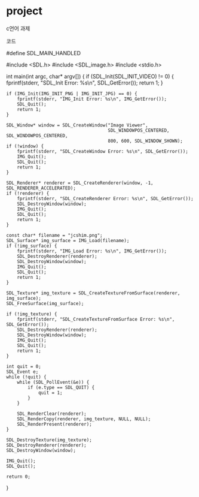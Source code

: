 # project
c언어 과제

코드


#define SDL_MAIN_HANDLED  

#include <SDL.h>
#include <SDL_image.h>
#include <stdio.h>

int main(int argc, char* argv[]) {
    if (SDL_Init(SDL_INIT_VIDEO) != 0) {
        fprintf(stderr, "SDL_Init Error: %s\n", SDL_GetError());
        return 1;
    }

    if (IMG_Init(IMG_INIT_PNG | IMG_INIT_JPG) == 0) {
        fprintf(stderr, "IMG_Init Error: %s\n", IMG_GetError());
        SDL_Quit();
        return 1;
    }

    SDL_Window* window = SDL_CreateWindow("Image Viewer",
                                          SDL_WINDOWPOS_CENTERED, SDL_WINDOWPOS_CENTERED,
                                          800, 600, SDL_WINDOW_SHOWN);
    if (!window) {
        fprintf(stderr, "SDL_CreateWindow Error: %s\n", SDL_GetError());
        IMG_Quit();
        SDL_Quit();
        return 1;
    }

    SDL_Renderer* renderer = SDL_CreateRenderer(window, -1, SDL_RENDERER_ACCELERATED);
    if (!renderer) {
        fprintf(stderr, "SDL_CreateRenderer Error: %s\n", SDL_GetError());
        SDL_DestroyWindow(window);
        IMG_Quit();
        SDL_Quit();
        return 1;
    }

    const char* filename = "jcshim.png";  
    SDL_Surface* img_surface = IMG_Load(filename);
    if (!img_surface) {
        fprintf(stderr, "IMG_Load Error: %s\n", IMG_GetError());
        SDL_DestroyRenderer(renderer);
        SDL_DestroyWindow(window);
        IMG_Quit();
        SDL_Quit();
        return 1;
    }

    SDL_Texture* img_texture = SDL_CreateTextureFromSurface(renderer, img_surface);
    SDL_FreeSurface(img_surface);

    if (!img_texture) {
        fprintf(stderr, "SDL_CreateTextureFromSurface Error: %s\n", SDL_GetError());
        SDL_DestroyRenderer(renderer);
        SDL_DestroyWindow(window);
        IMG_Quit();
        SDL_Quit();
        return 1;
    }

    int quit = 0;
    SDL_Event e;
    while (!quit) {
        while (SDL_PollEvent(&e)) {
            if (e.type == SDL_QUIT) {
                quit = 1;
            }
        }

        SDL_RenderClear(renderer);
        SDL_RenderCopy(renderer, img_texture, NULL, NULL);
        SDL_RenderPresent(renderer);
    }

    SDL_DestroyTexture(img_texture);
    SDL_DestroyRenderer(renderer);
    SDL_DestroyWindow(window);

    IMG_Quit();
    SDL_Quit();

    return 0;
}
